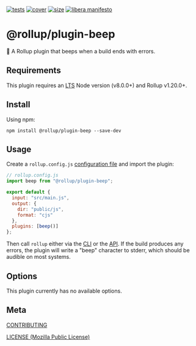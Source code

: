 [tests]: https://img.shields.io/circleci/project/github/rollup/plugins/beep.svg
[tests-url]: https://circleci.com/gh/rollup/plugins/beep
[cover]: https://codecov.io/gh/rollup/plugins/beep/branch/master/graph/badge.svg
[cover-url]: https://codecov.io/gh/rollup/plugins/beep
[size]: https://packagephobia.now.sh/badge?p=@rollup/plugin-beep
[size-url]: https://packagephobia.now.sh/result?p=@rollup/plugin-beep

[![tests][tests]][tests-url]
[![cover][cover]][cover-url]
[![size][size]][size-url]
[![libera manifesto](https://img.shields.io/badge/libera-manifesto-lightgrey.svg)](https://liberamanifesto.com)

# @rollup/plugin-beep

🍣 A Rollup plugin that beeps when a build ends with errors.

## Requirements

This plugin requires an [LTS](https://github.com/nodejs/Release) Node version (v8.0.0+) and Rollup v1.20.0+.

## Install

Using npm:

```console
npm install @rollup/plugin-beep --save-dev
```

## Usage

Create a `rollup.config.js` [configuration file](https://www.rollupjs.org/guide/en/#configuration-files) and import the plugin:

```js
// rollup.config.js
import beep from "@rollup/plugin-beep";

export default {
  input: "src/main.js",
  output: {
    dir: "public/js",
    format: "cjs"
  },
  plugins: [beep()]
};
```

Then call `rollup` either via the [CLI](https://www.rollupjs.org/guide/en/#command-line-reference) or the [API](https://www.rollupjs.org/guide/en/#javascript-api). If the build produces any errors, the plugin will write a "beep" character to stderr, which should be audible on most systems.

## Options

This plugin currently has no available options.

## Meta

[CONTRIBUTING](./.github/CONTRIBUTING.md)

[LICENSE (Mozilla Public License)](./LICENSE)
